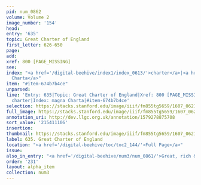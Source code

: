 ```yaml
---
pid: num_0862
volume: Volume 2
image_number: '154'
head:
entry: '635'
topic: Great Charter of England
first_letter: 626-650
page:
add:
xref: 800 [PAGE_MISSING]
see:
index: "<a href='/digital-beehive/index1/index_0613/'>charter</a>|<a href='/digital-beehive/index3/index_2380/'>magna
  Charta</a>"
item: "#item-674b7b4ce"
unparsed:
line: 'Entry: 635|Topic: Great Charter of England|Xref: 800 [PAGE_MISSING]|Index:
  charter|Index: magna Charta|#item-674b7b4ce'
selection: https://stacks.stanford.edu/image/iiif/fm855tg5659/1607_0621/853,1106,2825,213/full/0/default.jpg
full_image: https://stacks.stanford.edu/image/iiif/fm855tg5659/1607_0621/full/full/0/default.jpg
annotation_uri: http://dev.llgc.org.uk/annotation/1579278875708
sort_value: '215411106'
insertion:
thumbnail: https://stacks.stanford.edu/image/iiif/fm855tg5659/1607_0621/853,1106,600,180/250,/0/default.jpg
label: 635. Great Charter of England
location: "<a href='/digital-beehive/toc/toc2_144/'>Full Page</a>"
issue:
also_in_entry: "<a href='/digital-beehive/num3/num_0861/'>Great, rich & eminent Persons</a>"
order: '231'
layout: alpha_item
collection: num3
---
```

